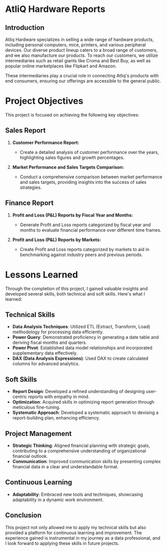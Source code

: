 # AtliQ Hardware Reports

## Introduction
Atliq Hardware specializes in selling a wide range of hardware products, including personal computers, mice, printers, and various peripheral devices. Our diverse product lineup caters to a broad range of customers, and we also manufacture our products. To reach our customers, we utilize intermediaries such as retail giants like Croma and Best Buy, as well as popular online marketplaces like Flipkart and Amazon.

These intermediaries play a crucial role in connecting Atliq's products with end consumers, ensuring our offerings are accessible to the general public.

# Project Objectives
This project is focused on achieving the following key objectives:

## Sales Report

1. **Customer Performance Report:**
   - Create a detailed analysis of customer performance over the years, highlighting sales figures and growth percentages.

2. **Market Performance and Sales Targets Comparison:**
   - Conduct a comprehensive comparison between market performance and sales targets, providing insights into the success of sales strategies.

## Finance Report

1. **Profit and Loss (P&L) Reports by Fiscal Year and Months:**
   - Generate Profit and Loss reports categorized by fiscal year and months to evaluate financial performance over different time frames.

2. **Profit and Loss (P&L) Reports by Markets:**
   - Create Profit and Loss reports categorized by markets to aid in benchmarking against industry peers and previous periods.

# Lessons Learned
Through the completion of this project, I gained valuable insights and developed several skills, both technical and soft skills. Here's what I learned:

## Technical Skills

- **Data Analysis Techniques**: Utilized ETL (Extract, Transform, Load) methodology for processing data efficiently.
- **Power Query**: Demonstrated proficiency in generating a date table and deriving fiscal months and quarters.
- **Power Pivot**: Established data model relationships and incorporated supplementary data effectively.
- **DAX (Data Analysis Expressions)**: Used DAX to create calculated columns for advanced analytics.

## Soft Skills

- **Report Design**: Developed a refined understanding of designing user-centric reports with empathy in mind.
- **Optimization**: Acquired skills in optimizing report generation through meticulous fine-tuning.
- **Systematic Approach**: Developed a systematic approach to devising a report-building plan, enhancing efficiency.

## Project Management

- **Strategic Thinking**: Aligned financial planning with strategic goals, contributing to a comprehensive understanding of organizational financial outlook.
- **Communication**: Improved communication skills by presenting complex financial data in a clear and understandable format.

## Continuous Learning

- **Adaptability**: Embraced new tools and techniques, showcasing adaptability in a dynamic work environment.

## Conclusion
This project not only allowed me to apply my technical skills but also provided a platform for continuous learning and improvement. The experience gained is instrumental in my journey as a data professional, and I look forward to applying these skills in future projects.
